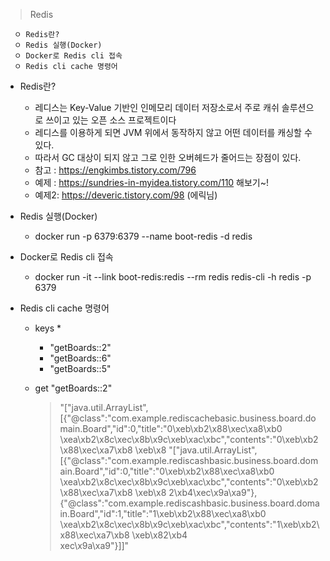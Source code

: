 > Redis
```
  ㅇ Redis란?
  ㅇ Redis 실행(Docker)
  ㅇ Docker로 Redis cli 접속
  ㅇ Redis cli cache 명령어
```
+ Redis란?
  + 레디스는 Key-Value 기반인 인메모리 데이터 저장소로서 주로 캐쉬 솔루션으로 쓰이고 있는 오픈 소스 프로젝트이다
  + 레디스를 이용하게 되면 JVM 위에서 동작하지 않고 어떤 데이터를 캐싱할 수 있다.
  + 따라서 GC 대상이 되지 않고 그로 인한 오버헤드가 줄어드는 장점이 있다.
  + 참고 :  https://engkimbs.tistory.com/796
  + 예제 : https://sundries-in-myidea.tistory.com/110 해보기~!
  + 예제2: https://deveric.tistory.com/98 (에릭님)

+ Redis 실행(Docker)
  + docker run -p 6379:6379 --name boot-redis -d redis

+ Docker로 Redis cli 접속
  + docker run -it --link boot-redis:redis --rm redis redis-cli -h redis -p 6379

+ Redis cli cache 명령어
  + keys *
     + "getBoards::2"
     + "getBoards::6"
     + "getBoards::5"
   
  + get "getBoards::2"
    > "[\"java.util.ArrayList\",[{\"@class\":\"com.example.rediscachebasic.business.board.domain.Board\",\"id\":0,\"title\":\"0\xeb\xb2\x88\xec\xa8\xb0 \xea\xb2\x8c\xec\x8b\x9c\xeb\xac\xbc\",\"contents\":\"0\xeb\xb2\x88\xec\xa7\xb8 \xeb\x8
"[\"java.util.ArrayList\",[{\"@class\":\"com.example.rediscashbasic.business.board.domain.Board\",\"id\":0,\"title\":\"0\xeb\xb2\x88\xec\xa8\xb0 \xea\xb2\x8c\xec\x8b\x9c\xeb\xac\xbc\",\"contents\":\"0\xeb\xb2\x88\xec\xa7\xb8 \xeb\x8
2\xb4\xec\x9a\xa9\"},{\"@class\":\"com.example.rediscashbasic.business.board.domain.Board\",\"id\":1,\"title\":\"1\xeb\xb2\x88\xec\xa8\xb0 \xea\xb2\x8c\xec\x8b\x9c\xeb\xac\xbc\",\"contents\":\"1\xeb\xb2\x88\xec\xa7\xb8 \xeb\x82\xb4\
xec\x9a\xa9\"}]]"
